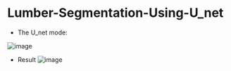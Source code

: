 # Lumber-Segmentation-Using-U_net

* The U_net mode:

![image](https://github.com/ponpon010548/Lumber-Segmentation-Using-U-net/blob/master/model.png)

* Result
![image](https://github.com/ponpon010548/Lumber-Segmentation-Using-U-net/blob/master/result1.bmp)
